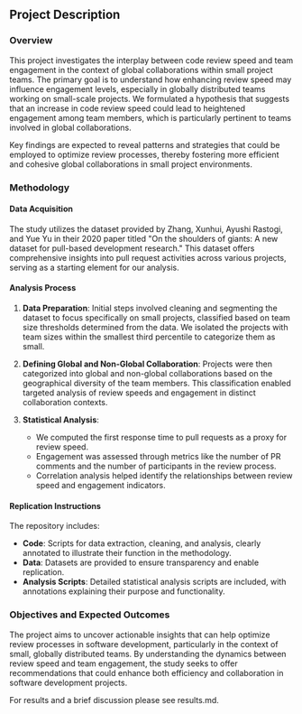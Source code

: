 ## Project Description

### Overview

This project investigates the interplay between code review speed and team engagement in the context of global collaborations within small project teams. The primary goal is to understand how enhancing review speed may influence engagement levels, especially in globally distributed teams working on small-scale projects. We formulated a hypothesis that suggests that an increase in code review speed could lead to heightened engagement among team members, which is particularly pertinent to teams involved in global collaborations.

Key findings are expected to reveal patterns and strategies that could be employed to optimize review processes, thereby fostering more efficient and cohesive global collaborations in small project environments.

### Methodology

#### Data Acquisition

The study utilizes the dataset provided by Zhang, Xunhui, Ayushi Rastogi, and Yue Yu in their 2020 paper titled "On the shoulders of giants: A new dataset for pull-based development research." This dataset offers comprehensive insights into pull request activities across various projects, serving as a starting element for our analysis.

#### Analysis Process

1. **Data Preparation**: Initial steps involved cleaning and segmenting the dataset to focus specifically on small projects, classified based on team size thresholds determined from the data. We isolated the projects with team sizes within the smallest third percentile to categorize them as small.

2. **Defining Global and Non-Global Collaboration**: Projects were then categorized into global and non-global collaborations based on the geographical diversity of the team members. This classification enabled targeted analysis of review speeds and engagement in distinct collaboration contexts.

3. **Statistical Analysis**:
   - We computed the first response time to pull requests as a proxy for review speed.
   - Engagement was assessed through metrics like the number of PR comments and the number of participants in the review process.
   - Correlation analysis helped identify the relationships between review speed and engagement indicators.

#### Replication Instructions

The repository includes:
- **Code**: Scripts for data extraction, cleaning, and analysis, clearly annotated to illustrate their function in the methodology.
- **Data**: Datasets are provided to ensure transparency and enable replication.
- **Analysis Scripts**: Detailed statistical analysis scripts are included, with annotations explaining their purpose and functionality.

### Objectives and Expected Outcomes

The project aims to uncover actionable insights that can help optimize review processes in software development, particularly in the context of small, globally distributed teams. By understanding the dynamics between review speed and team engagement, the study seeks to offer recommendations that could enhance both efficiency and collaboration in software development projects.

For results and a brief discussion please see results.md.